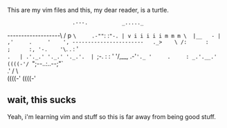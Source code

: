 This are my vim files and this, my dear reader, is a turtle.

                         .---.           _....._
-------------------\    /  p  `\     .-""`:     :`"-.
| v i i i i i m m m \  |__   - |  ,'     .     '    ',
-----------------------   ._>    \ /:      :     ;      :,
                          '-.    '\`.     .     :     '  \
                             `.   | .'._.' '._.' '._.'.  |
                               `;-\.   :     :     '   '/,__,
                               .-'`'._ '     .     : _.'.__.'
                              ((((-'/ `";--..:..--;"` \
                                  .'   /           \   \
                                 ((((-'           ((((-'

## wait, this sucks
Yeah, i'm learning vim and stuff so this is far away from being good stuff.

